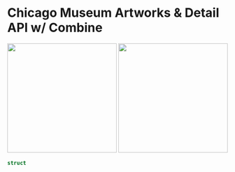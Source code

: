 # Chicago Museum Artworks & Detail API w/ Combine

<img src="https://github.com/Brian-McIntosh/Combine-Artworks-API/blob/main/images/1.png" width="250"/>
<img src="https://github.com/Brian-McIntosh/Combine-Artworks-API/blob/main/images/2.png" width="250"/>

```swift
struct
```
